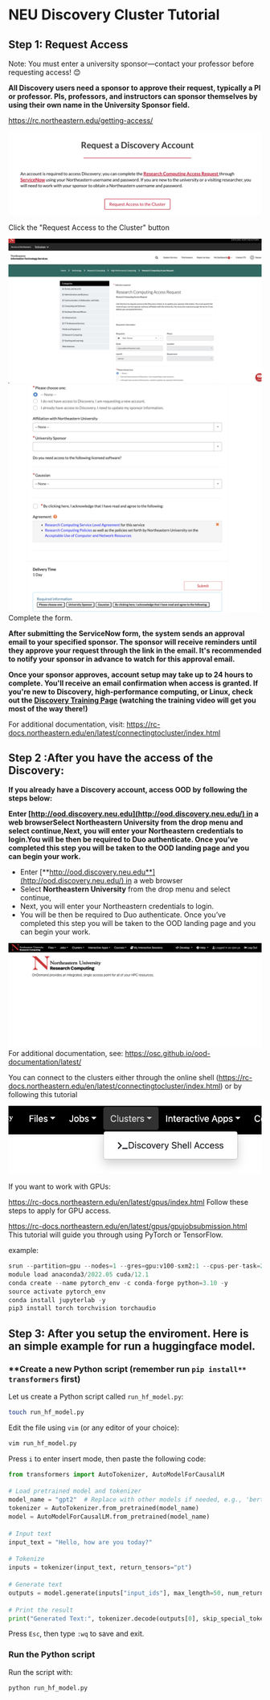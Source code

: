 # NEU Discovery Cluster Tutorial

## Step 1: Request Access

Note: You must enter a university sponsor—contact your professor before requesting access! 😊

**All Discovery users need a sponsor to approve their request, typically a PI or professor. PIs, professors, and instructors can sponsor themselves by using their own name in the University Sponsor field.**

https://rc.northeastern.edu/getting-access/

![img.png](../ENGR_0201/discoverycluster_1.png)

Click the "Request Access to the Cluster" button

![img.png](../ENGR_0201/discoverycluster_2.png)
![img.png](../ENGR_0201/discoverycluster_3.png)
Complete the form. 

**After submitting the ServiceNow form, the system sends an approval email to your specified sponsor. The sponsor will receive reminders until they approve your request through the link in the email. It's recommended to notify your sponsor in advance to watch for this approval email.**

**Once your sponsor approves, account setup may take up to 24 hours to complete. You'll receive an email confirmation when access is granted. If you're new to Discovery, high-performance computing, or Linux, check out the [Discovery Training Page](https://rc.northeastern.edu/support/training/) (watching the training video will get you most of the way there!)**

For additional documentation, visit: https://rc-docs.northeastern.edu/en/latest/connectingtocluster/index.html

## Step 2 :After you have the access of the **Discovery**:

**If you already have a Discovery account, access OOD by following the steps below:**

**Enter [http://ood.discovery.neu.edu](http://ood.discovery.neu.edu/) in a web browserSelect Northeastern University from the drop menu and select continue,Next, you will enter your Northeastern credentials to login.You will be then be required to Duo authenticate. Once you’ve completed this step you will be taken to the OOD landing page and you can begin your work.**

- Enter [**http://ood.discovery.neu.edu**](http://ood.discovery.neu.edu/) in a web browser
- Select **Northeastern University** from the drop menu and select continue,
- Next, you will enter your Northeastern credentials to login.
- You will be then be required to Duo authenticate. Once you’ve completed this step you will be taken to the OOD landing page and you can begin your work.

![img.png](../ENGR_0201/discoverycluster_4.png)
For additional documentation, see: https://osc.github.io/ood-documentation/latest/ 

You can connect to the clusters either through the online shell (https://rc-docs.northeastern.edu/en/latest/connectingtocluster/index.html) or by following this tutorial

![img.png](../ENGR_0201/discoverycluster_5.png)

If you want to work with GPUs: 

https://rc-docs.northeastern.edu/en/latest/gpus/index.html Follow these steps to apply for GPU access.

https://rc-docs.northeastern.edu/en/latest/gpus/gpujobsubmission.html This tutorial will guide you through using PyTorch or TensorFlow.

example: 

```python
srun --partition=gpu --nodes=1 --gres=gpu:v100-sxm2:1 --cpus-per-task=2 --mem=10GB --time=02:00:00 --pty /bin/bash
module load anaconda3/2022.05 cuda/12.1
conda create --name pytorch_env -c conda-forge python=3.10 -y
source activate pytorch_env
conda install jupyterlab -y
pip3 install torch torchvision torchaudio
```

## Step 3: After you setup the enviroment. Here is an simple example for run a huggingface model.

### **Create a new Python script (remember run `pip install** transformers` first)

Let us create a Python script called `run_hf_model.py`:

```bash
touch run_hf_model.py

```

Edit the file using `vim` (or any editor of your choice):

```bash
vim run_hf_model.py

```

Press `i` to enter insert mode, then paste the following code:

```python
from transformers import AutoTokenizer, AutoModelForCausalLM

# Load pretrained model and tokenizer
model_name = "gpt2"  # Replace with other models if needed, e.g., 'bert-base-uncased'
tokenizer = AutoTokenizer.from_pretrained(model_name)
model = AutoModelForCausalLM.from_pretrained(model_name)

# Input text
input_text = "Hello, how are you today?"

# Tokenize
inputs = tokenizer(input_text, return_tensors="pt")

# Generate text
outputs = model.generate(inputs["input_ids"], max_length=50, num_return_sequences=1)

# Print the result
print("Generated Text:", tokenizer.decode(outputs[0], skip_special_tokens=True))

```

Press `Esc`, then type `:wq` to save and exit.

### **Run the Python script**

Run the script with:

```bash
python run_hf_model.py

```